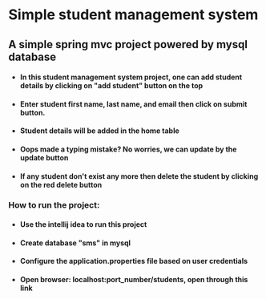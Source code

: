 # Simple student management system
## A simple spring mvc project powered by mysql database

- #### In this student management system project, one can add student details by clicking on "add student" button on the top
- #### Enter student first name, last name, and email then click on submit button.
- #### Student details will be added in the home table
- #### Oops made a typing mistake? No worries, we can update by the update button
- #### If any student don't exist any more then delete the student by clicking on the red delete button

### How to run the project:

- #### Use the intellij idea to run this project
- #### Create database "sms" in mysql 
- #### Configure the application.properties file based on user credentials
- #### Open browser: localhost:port_number/students, open through this link

